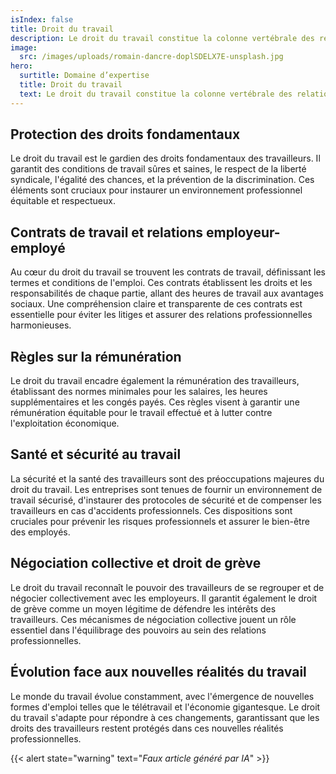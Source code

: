 ```yaml
---
isIndex: false
title: Droit du travail
description: Le droit du travail constitue la colonne vertébrale des relations professionnelles, offrant un cadre juridique essentiel pour protéger les droits des travailleurs et réguler les interactions entre employeurs et employés.
image:
  src: /images/uploads/romain-dancre-doplSDELX7E-unsplash.jpg
hero:
  surtitle: Domaine d’expertise
  title: Droit du travail
  text: Le droit du travail constitue la colonne vertébrale des relations professionnelles, offrant un cadre juridique essentiel pour protéger les droits des travailleurs et réguler les interactions entre employeurs et employés.
---
```

## Protection des droits fondamentaux

Le droit du travail est le gardien des droits fondamentaux des travailleurs. Il garantit des conditions de travail sûres et saines, le respect de la liberté syndicale, l'égalité des chances, et la prévention de la discrimination. Ces éléments sont cruciaux pour instaurer un environnement professionnel équitable et respectueux.

## Contrats de travail et relations employeur-employé

Au cœur du droit du travail se trouvent les contrats de travail, définissant les termes et conditions de l'emploi. Ces contrats établissent les droits et les responsabilités de chaque partie, allant des heures de travail aux avantages sociaux. Une compréhension claire et transparente de ces contrats est essentielle pour éviter les litiges et assurer des relations professionnelles harmonieuses.

## Règles sur la rémunération

Le droit du travail encadre également la rémunération des travailleurs, établissant des normes minimales pour les salaires, les heures supplémentaires et les congés payés. Ces règles visent à garantir une rémunération équitable pour le travail effectué et à lutter contre l'exploitation économique.

## Santé et sécurité au travail

La sécurité et la santé des travailleurs sont des préoccupations majeures du droit du travail. Les entreprises sont tenues de fournir un environnement de travail sécurisé, d'instaurer des protocoles de sécurité et de compenser les travailleurs en cas d'accidents professionnels. Ces dispositions sont cruciales pour prévenir les risques professionnels et assurer le bien-être des employés.

## Négociation collective et droit de grève

Le droit du travail reconnaît le pouvoir des travailleurs de se regrouper et de négocier collectivement avec les employeurs. Il garantit également le droit de grève comme un moyen légitime de défendre les intérêts des travailleurs. Ces mécanismes de négociation collective jouent un rôle essentiel dans l'équilibrage des pouvoirs au sein des relations professionnelles.

## Évolution face aux nouvelles réalités du travail

Le monde du travail évolue constamment, avec l'émergence de nouvelles formes d'emploi telles que le télétravail et l'économie gigantesque. Le droit du travail s'adapte pour répondre à ces changements, garantissant que les droits des travailleurs restent protégés dans ces nouvelles réalités professionnelles.

{{< alert state="warning" text="*Faux article généré par IA*" >}}
